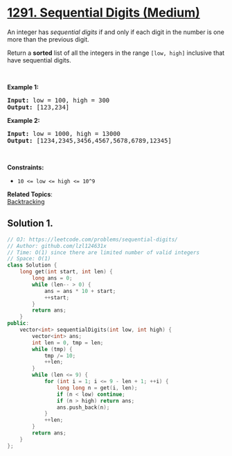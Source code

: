# [1291. Sequential Digits (Medium)](https://leetcode.com/problems/sequential-digits/)

<p>An&nbsp;integer has <em>sequential digits</em> if and only if each digit in the number is one more than the previous digit.</p>

<p>Return a <strong>sorted</strong> list of all the integers&nbsp;in the range <code>[low, high]</code>&nbsp;inclusive that have sequential digits.</p>

<p>&nbsp;</p>
<p><strong>Example 1:</strong></p>
<pre><strong>Input:</strong> low = 100, high = 300
<strong>Output:</strong> [123,234]
</pre><p><strong>Example 2:</strong></p>
<pre><strong>Input:</strong> low = 1000, high = 13000
<strong>Output:</strong> [1234,2345,3456,4567,5678,6789,12345]
</pre>
<p>&nbsp;</p>
<p><strong>Constraints:</strong></p>

<ul>
	<li><code>10 &lt;= low &lt;= high &lt;= 10^9</code></li>
</ul>


**Related Topics**:  
[Backtracking](https://leetcode.com/tag/backtracking/)

## Solution 1.

```cpp
// OJ: https://leetcode.com/problems/sequential-digits/
// Author: github.com/lzl124631x
// Time: O(1) since there are limited number of valid integers
// Space: O(1)
class Solution {
    long get(int start, int len) {
        long ans = 0;
        while (len-- > 0) {
            ans = ans * 10 + start;
            ++start;
        }
        return ans;
    }
public:
    vector<int> sequentialDigits(int low, int high) {
        vector<int> ans;
        int len = 0, tmp = len;
        while (tmp) {
            tmp /= 10;
            ++len;
        }
        while (len <= 9) {
            for (int i = 1; i <= 9 - len + 1; ++i) {
                long long n = get(i, len);
                if (n < low) continue;
                if (n > high) return ans;
                ans.push_back(n);
            }
            ++len;
        }
        return ans;
    }
};
```